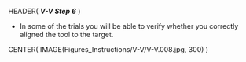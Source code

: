 HEADER( *__V-V Step 6__* )

- In some of the trials you will be able to verify whether you correctly aligned the tool to the target.

CENTER( IMAGE(Figures_Instructions/V-V/V-V.008.jpg, 300) )